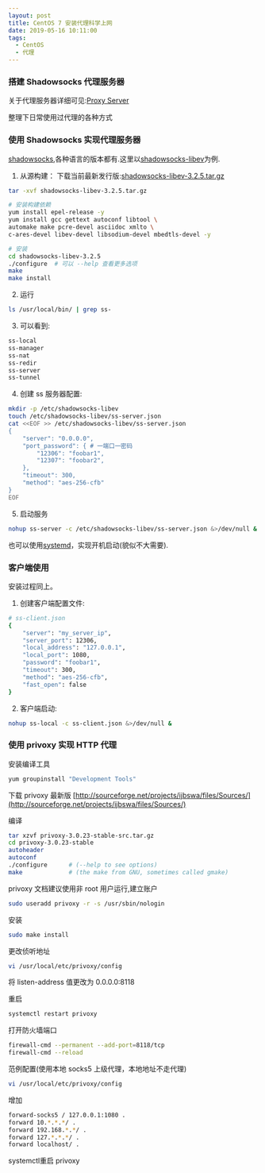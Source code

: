 ```yaml
---
layout: post
title: CentOS 7 安装代理科学上网
date: 2019-05-16 10:11:00
tags: 
  - CentOS
  - 代理
---
```


### 搭建 Shadowsocks 代理服务器

关于代理服务器详细可见:[Proxy Server](https://en.wikipedia.org/wiki/Proxy_server)

整理下日常使用过代理的各种方式

### 使用 Shadowsocks 实现代理服务器

[shadowsocks]([https://github.com/shadowsocks]),各种语言的版本都有.这里以[shadowsocks-libev](/)为例.

1. 从源构建：
   下载当前最新发行版:[shadowsocks-libev-3.2.5.tar.gz](https://github.com/shadowsocks/shadowsocks-libev/releases/download/v3.2.5/shadowsocks-libev-3.2.5.tar.gz)

```bash
tar -xvf shadowsocks-libev-3.2.5.tar.gz

# 安装构建依赖
yum install epel-release -y
yum install gcc gettext autoconf libtool \
automake make pcre-devel asciidoc xmlto \
c-ares-devel libev-devel libsodium-devel mbedtls-devel -y

# 安装
cd shadowsocks-libev-3.2.5
./configure  # 可以 --help 查看更多选项
make
make install
```

2. 运行

```bash
ls /usr/local/bin/ | grep ss-
```

3. 可以看到:

```bash
ss-local
ss-manager
ss-nat
ss-redir
ss-server
ss-tunnel
```

4. 创建 ss 服务器配置:

```bash
mkdir -p /etc/shadowsocks-libev
touch /etc/shadowsocks-libev/ss-server.json
cat <<EOF >> /etc/shadowsocks-libev/ss-server.json
{
    "server": "0.0.0.0",
    "port_password": { # 一端口一密码
        "12306": "foobar1",
        "12307": "foobar2",
    },
    "timeout": 300,
    "method": "aes-256-cfb"
}
EOF
```

5. 启动服务

```bash
nohup ss-server -c /etc/shadowsocks-libev/ss-server.json &>/dev/null &
```
也可以使用[systemd](https://www.freedesktop.org/wiki/Software/systemd/)，实现开机启动(貌似不大需要).


### 客户端使用
安装过程同上。
1. 创建客户端配置文件:

```bash
# ss-client.json
{
    "server": "my_server_ip",
    "server_port": 12306,
    "local_address": "127.0.0.1",
    "local_port": 1080,
    "password": "foobar1",
    "timeout": 300,
    "method": "aes-256-cfb",
    "fast_open": false
}
```

2. 客户端启动:

```bash
nohup ss-local -c ss-client.json &>/dev/null &
```

### 使用 privoxy 实现 HTTP 代理

安装编译工具

```bash
yum groupinstall "Development Tools"
```

下载 privoxy 最新版
[http://sourceforge.net/projects/ijbswa/files/Sources/](http://sourceforge.net/projects/ijbswa/files/Sources/)

编译

```bash
tar xzvf privoxy-3.0.23-stable-src.tar.gz
cd privoxy-3.0.23-stable
autoheader
autoconf
./configure      # (--help to see options)
make             # (the make from GNU, sometimes called gmake)
```

privoxy 文档建议使用非 root 用户运行,建立账户

```bash
sudo useradd privoxy -r -s /usr/sbin/nologin
```

安装

```bash
sudo make install
```

更改侦听地址

```bash
vi /usr/local/etc/privoxy/config
```

将 listen-address 值更改为 0.0.0.0:8118

重启

```bash
systemctl restart privoxy
```

打开防火墙端口

```bash
firewall-cmd --permanent --add-port=8118/tcp
firewall-cmd --reload
```

范例配置(使用本地 socks5 上级代理，本地地址不走代理)

```bash
vi /usr/local/etc/privoxy/config
```

增加

```bash
forward-socks5 / 127.0.0.1:1080 .
forward 10.*.*.*/ .
forward 192.168.*.*/ .
forward 127.*.*.*/ .
forward localhost/ .
```
systemctl重启 privoxy
